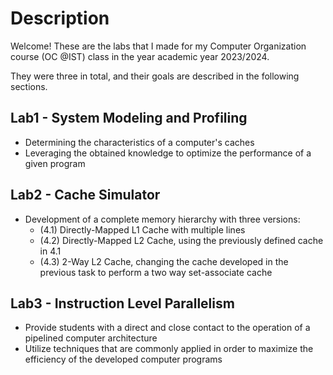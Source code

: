 # Description
Welcome! These are the labs that I made for my Computer Organization course (OC @IST) class in the year academic year 2023/2024.

They were three in total, and their goals are described in the following sections.

## Lab1 - System Modeling and Profiling
- Determining the characteristics of a computer's caches
- Leveraging the obtained knowledge to optimize the performance of a given program

## Lab2 - Cache Simulator
- Development of a complete memory hierarchy with three versions:
  - (4.1) Directly-Mapped L1 Cache with multiple lines
  - (4.2) Directly-Mapped L2 Cache, using the previously defined cache in 4.1
  - (4.3) 2-Way L2 Cache, changing the cache developed in the previous task to perform a two way set-associate cache

## Lab3 - Instruction Level Parallelism
- Provide students with a direct and close contact to the operation of a pipelined computer architecture
- Utilize techniques that are commonly applied in order to maximize the efficiency of the developed computer programs
